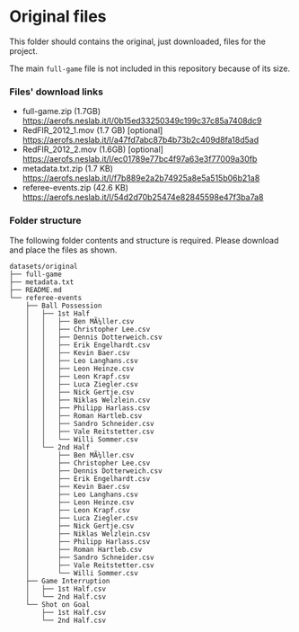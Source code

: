 # Original files

This folder should contains the original, just downloaded, files for the project.

The main `full-game` file is not included in this repository because of its size.


### Files' download links

- full-game.zip (1.7GB) <https://aerofs.neslab.it/l/0b15ed33250349c199c37c85a7408dc9>
- RedFIR_2012_1.mov (1.7 GB) [optional] <https://aerofs.neslab.it/l/a47fd7abc87b4b73b2c409d8fa18d5ad>
- RedFIR_2012_2.mov (1.6GB) [optional] <https://aerofs.neslab.it/l/ec01789e77bc4f97a63e3f77009a30fb>
- metadata.txt.zip (1.7 KB) <https://aerofs.neslab.it/l/f7b889e2a2b74925a8e5a515b06b21a8>
- referee-events.zip (42.6 KB) <https://aerofs.neslab.it/l/54d2d70b25474e82845598e47f3ba7a8>

### Folder structure

The following folder contents and structure is required. Please download and
place the files as shown.

```
datasets/original
├── full-game
├── metadata.txt
├── README.md
└── referee-events
    ├── Ball Possession
    │   ├── 1st Half
    │   │   ├── Ben MÃ¼ller.csv
    │   │   ├── Christopher Lee.csv
    │   │   ├── Dennis Dotterweich.csv
    │   │   ├── Erik Engelhardt.csv
    │   │   ├── Kevin Baer.csv
    │   │   ├── Leo Langhans.csv
    │   │   ├── Leon Heinze.csv
    │   │   ├── Leon Krapf.csv
    │   │   ├── Luca Ziegler.csv
    │   │   ├── Nick Gertje.csv
    │   │   ├── Niklas Welzlein.csv
    │   │   ├── Philipp Harlass.csv
    │   │   ├── Roman Hartleb.csv
    │   │   ├── Sandro Schneider.csv
    │   │   ├── Vale Reitstetter.csv
    │   │   └── Willi Sommer.csv
    │   └── 2nd Half
    │       ├── Ben MÃ¼ller.csv
    │       ├── Christopher Lee.csv
    │       ├── Dennis Dotterweich.csv
    │       ├── Erik Engelhardt.csv
    │       ├── Kevin Baer.csv
    │       ├── Leo Langhans.csv
    │       ├── Leon Heinze.csv
    │       ├── Leon Krapf.csv
    │       ├── Luca Ziegler.csv
    │       ├── Nick Gertje.csv
    │       ├── Niklas Welzlein.csv
    │       ├── Philipp Harlass.csv
    │       ├── Roman Hartleb.csv
    │       ├── Sandro Schneider.csv
    │       ├── Vale Reitstetter.csv
    │       └── Willi Sommer.csv
    ├── Game Interruption
    │   ├── 1st Half.csv
    │   └── 2nd Half.csv
    └── Shot on Goal
        ├── 1st Half.csv
        └── 2nd Half.csv
```
